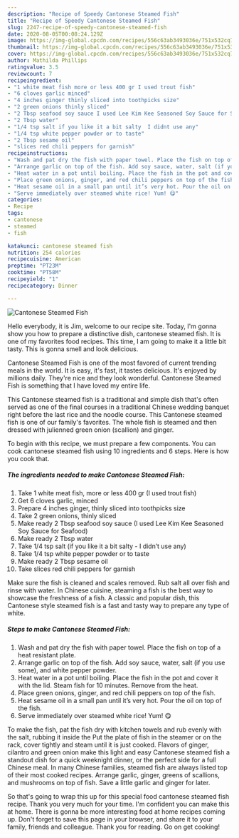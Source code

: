 ```yaml
---
description: "Recipe of Speedy Cantonese Steamed Fish"
title: "Recipe of Speedy Cantonese Steamed Fish"
slug: 2247-recipe-of-speedy-cantonese-steamed-fish
date: 2020-08-05T00:08:24.129Z
image: https://img-global.cpcdn.com/recipes/556c63ab3493036e/751x532cq70/cantonese-steamed-fish-recipe-main-photo.jpg
thumbnail: https://img-global.cpcdn.com/recipes/556c63ab3493036e/751x532cq70/cantonese-steamed-fish-recipe-main-photo.jpg
cover: https://img-global.cpcdn.com/recipes/556c63ab3493036e/751x532cq70/cantonese-steamed-fish-recipe-main-photo.jpg
author: Mathilda Phillips
ratingvalue: 3.5
reviewcount: 7
recipeingredient:
- "1 white meat fish more or less 400 gr I used trout fish"
- "6 cloves garlic minced"
- "4 inches ginger thinly sliced into toothpicks size"
- "2 green onions thinly sliced"
- "2 Tbsp seafood soy sauce I used Lee Kim Kee Seasoned Soy Sauce for Seafood"
- "2 Tbsp water"
- "1/4 tsp salt if you like it a bit salty  I didnt use any"
- "1/4 tsp white pepper powder or to taste"
- "2 Tbsp sesame oil"
- "slices red chili peppers for garnish"
recipeinstructions:
- "Wash and pat dry the fish with paper towel. Place the fish on top of a heat resistant plate."
- "Arrange garlic on top of the fish. Add soy sauce, water, salt (if you use some), and white pepper powder."
- "Heat water in a pot until boiling. Place the fish in the pot and cover it with the lid. Steam fish for 10 minutes. Remove from the heat."
- "Place green onions, ginger, and red chili peppers on top of the fish."
- "Heat sesame oil in a small pan until it’s very hot. Pour the oil on top of the fish."
- "Serve immediately over steamed white rice! Yum! 😋"
categories:
- Recipe
tags:
- cantonese
- steamed
- fish

katakunci: cantonese steamed fish 
nutrition: 254 calories
recipecuisine: American
preptime: "PT23M"
cooktime: "PT58M"
recipeyield: "1"
recipecategory: Dinner

---
```



![Cantonese Steamed Fish](https://img-global.cpcdn.com/recipes/556c63ab3493036e/751x532cq70/cantonese-steamed-fish-recipe-main-photo.jpg)

Hello everybody, it is Jim, welcome to our recipe site. Today, I'm gonna show you how to prepare a distinctive dish, cantonese steamed fish. It is one of my favorites food recipes. This time, I am going to make it a little bit tasty. This is gonna smell and look delicious.

Cantonese Steamed Fish is one of the most favored of current trending meals in the world. It is easy, it's fast, it tastes delicious. It's enjoyed by millions daily. They're nice and they look wonderful. Cantonese Steamed Fish is something that I have loved my entire life.

This Cantonese steamed fish is a traditional and simple dish that&#39;s often served as one of the final courses in a traditional Chinese wedding banquet right before the last rice and the noodle course. This Cantonese steamed fish is one of our family&#39;s favorites. The whole fish is steamed and then dressed with julienned green onion (scallion) and ginger.


To begin with this recipe, we must prepare a few components. You can cook cantonese steamed fish using 10 ingredients and 6 steps. Here is how you cook that.

<!--inarticleads1-->

##### The ingredients needed to make Cantonese Steamed Fish:

1. Take 1 white meat fish, more or less 400 gr (I used trout fish)
1. Get 6 cloves garlic, minced
1. Prepare 4 inches ginger, thinly sliced into toothpicks size
1. Take 2 green onions, thinly sliced
1. Make ready 2 Tbsp seafood soy sauce (I used Lee Kim Kee Seasoned Soy Sauce for Seafood)
1. Make ready 2 Tbsp water
1. Take 1/4 tsp salt (if you like it a bit salty - I didn’t use any)
1. Take 1/4 tsp white pepper powder or to taste
1. Make ready 2 Tbsp sesame oil
1. Take slices red chili peppers for garnish


Make sure the fish is cleaned and scales removed. Rub salt all over fish and rinse with water. In Chinese cuisine, steaming a fish is the best way to showcase the freshness of a fish. A classic and popular dish, this Cantonese style steamed fish is a fast and tasty way to prepare any type of white. 

<!--inarticleads2-->

##### Steps to make Cantonese Steamed Fish:

1. Wash and pat dry the fish with paper towel. Place the fish on top of a heat resistant plate.
1. Arrange garlic on top of the fish. Add soy sauce, water, salt (if you use some), and white pepper powder.
1. Heat water in a pot until boiling. Place the fish in the pot and cover it with the lid. Steam fish for 10 minutes. Remove from the heat.
1. Place green onions, ginger, and red chili peppers on top of the fish.
1. Heat sesame oil in a small pan until it’s very hot. Pour the oil on top of the fish.
1. Serve immediately over steamed white rice! Yum! 😋


To make the fish, pat the fish dry with kitchen towels and rub evenly with the salt, rubbing it inside the Put the plate of fish in the steamer or on the rack, cover tightly and steam until it is just cooked. Flavors of ginger, cilantro and green onion make this light and easy Cantonese steamed fish a standout dish for a quick weeknight dinner, or the perfect side for a full Chinese meal. In many Chinese families, steamed fish are always listed top of their most cooked recipes. Arrange garlic, ginger, greens of scallions, and mushrooms on top of fish. Save a little garlic and ginger for later. 

So that's going to wrap this up for this special food cantonese steamed fish recipe. Thank you very much for your time. I'm confident you can make this at home. There is gonna be more interesting food at home recipes coming up. Don't forget to save this page in your browser, and share it to your family, friends and colleague. Thank you for reading. Go on get cooking!
